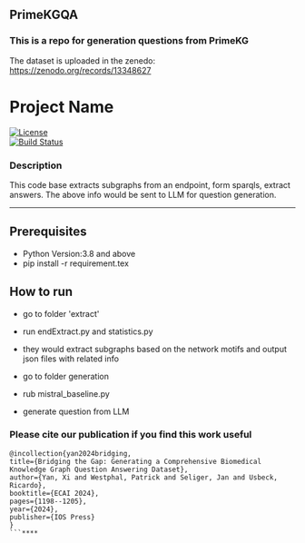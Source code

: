 ## PrimeKGQA

### This is a repo for generation questions from PrimeKG
  The dataset is uploaded in the zenedo: https://zenodo.org/records/13348627

# Project Name

[![License](https://img.shields.io/badge/license-MIT-blue.svg)](LICENSE)  
[![Build Status](https://img.shields.io/travis/username/repo.svg)](https://travis-ci.org/username/repo)

### Description

This code base extracts subgraphs from an endpoint, form sparqls, extract answers.
The above info would be sent to LLM for question generation.

---


## Prerequisites

- Python Version:3.8 and above
- pip install -r requirement.tex 


## How to run
- go to folder 'extract'
- run endExtract.py and statistics.py
- they would extract subgraphs based on the network motifs and output json files with related info

- go to folder generation
- rub mistral_baseline.py
- generate question from LLM

### Please cite our publication if you find this work useful

   ```console
  @incollection{yan2024bridging,
  title={Bridging the Gap: Generating a Comprehensive Biomedical Knowledge Graph Question Answering Dataset},
  author={Yan, Xi and Westphal, Patrick and Seliger, Jan and Usbeck, Ricardo},
  booktitle={ECAI 2024},
  pages={1198--1205},
  year={2024},
  publisher={IOS Press}
   }
   ```****
